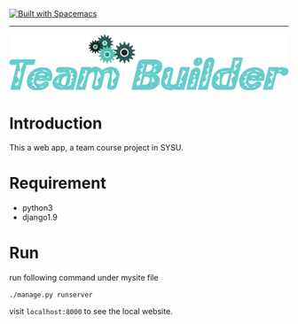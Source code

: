[![Built with Spacemacs](https://cdn.rawgit.com/syl20bnr/spacemacs/442d025779da2f62fc86c2082703697714db6514/assets/spacemacs-badge.svg)](http://github.com/syl20bnr/spacemacs)

---

<p align="center"><img src="/doc/img/logo.png" alt="team-builder_logo"/></p>

# Introduction

This a web app, a team course project in SYSU.

# Requirement

- python3
- django1.9

# Run

run following command under mysite file

```
./manage.py runserver
```

visit `localhost:8000` to see the local website.

